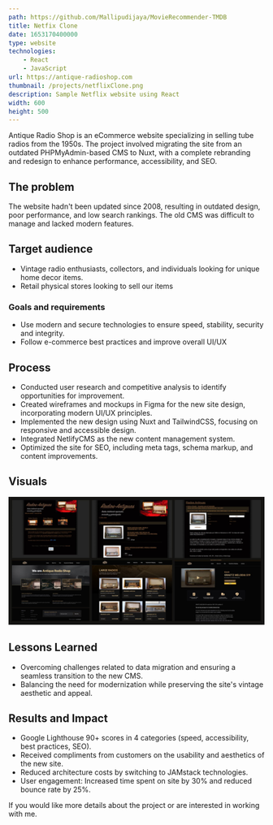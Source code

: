 ```yaml
---
path: https://github.com/Mallipudijaya/MovieRecommender-TMDB
title: Netfix Clone
date: 1653170400000
type: website
technologies:
    - React
    - JavaScript
url: https://antique-radioshop.com
thumbnail: /projects/netflixClone.png
description: Sample Netflix website using React
width: 600
height: 500
---
```

Antique Radio Shop is an eCommerce website specializing in selling tube radios from the 1950s. The project involved migrating the site from an outdated PHPMyAdmin-based CMS to Nuxt, with a complete rebranding and redesign to enhance performance, accessibility, and SEO.
## The problem

The website hadn't been updated since 2008, resulting in outdated design, poor performance, and low search rankings. The old CMS was difficult to manage and lacked modern features.

## Target audience
- Vintage radio enthusiasts, collectors, and individuals looking for unique home decor items.
- Retail physical stores looking to sell our items
### Goals and requirements
- Use modern and secure technologies to ensure speed, stability, security and integrity.
- Follow e-commerce best practices and improve overall UI/UX

## Process
- Conducted user research and competitive analysis to identify opportunities for improvement.
- Created wireframes and mockups in Figma for the new site design, incorporating modern UI/UX principles.
- Implemented the new design using Nuxt and TailwindCSS, focusing on responsive and accessible design.
- Integrated NetlifyCMS as the new content management system.
- Optimized the site for SEO, including meta tags, schema markup, and content improvements.

## Visuals
![Before & after](/projects/ars-comparison.jpg)

## Lessons Learned

- Overcoming challenges related to data migration and ensuring a seamless transition to the new CMS.
- Balancing the need for modernization while preserving the site's vintage aesthetic and appeal.

## Results and Impact
- Google Lighthouse 90+ scores in 4 categories (speed, accessibility, best practices, SEO).
- Received compliments from customers on the usability and aesthetics of the new site.
- Reduced architecture costs by switching to JAMstack technologies.
- User engagement: Increased time spent on site by 30% and reduced bounce rate by 25%.

If you would like more details about the project or are interested in working with me.